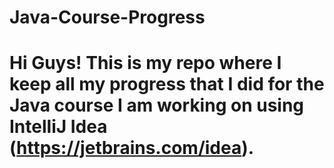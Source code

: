 # Java-Course-Progress
# Hi Guys! This is my repo where I keep all my progress that I did for the Java course I am working on using IntelliJ Idea (https://jetbrains.com/idea).
